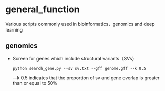 # general_function
Various scripts commonly used in bioinformatics，genomics and deep learning

## genomics
 * Screen for genes which include structural variants（SVs）

   `python search_gene.py --sv sv.txt --gff genome.gff --k 0.5`

   --k 0.5 indicates that the proportion of sv and gene overlap is greater than or equal to 50%
